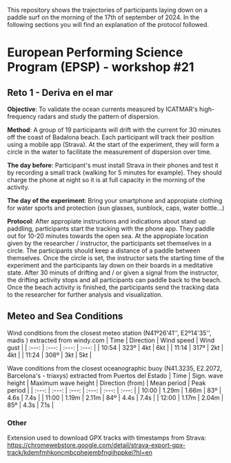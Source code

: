 This repository shows the trajectories of participants laying down on a paddle surf on the morning of the 17th of september of 2024. In the following sections you will find an explanation of the protocol followed.
# European Performing Science Program (EPSP) - workshop #21
## Reto 1 - Deriva en el mar
**Objective**: To validate the ocean currents measured by ICATMAR's high-frequency radars and study the pattern of dispersion.

**Method**: A group of 19 participants will drift with the current for 30 minutes off the coast of Badalona beach. Each participant will track their position using a mobile app (Strava). At the start of the experiment, they will form a circle in the water to facilitate the measurement of dispersion over time.

**The day before**: Participant's must install Strava in their phones and test it by recording a small track (walking for 5 minutes for example). They should charge the phone at night so it is at full capacity in the morning of the activity.

**The day of the experiment**: Bring your smartphone and appropiate clothing for water sports and protection (sun glasses, sunblock, caps, water bottle...)

**Protocol**: After appropiate instructions and indications about stand up paddling, participants start the tracking with the phone app. They paddle out for 10-20 minutes towards the open sea. At the appropiate location given by the researcher / instructor, the participants set themselves in a circle. The participants should keep a distance of a paddle between themselves. Once the circle is set, the instructor sets the starting time of the experiment and the participants lay down on their boards in a meditative state. After 30 minuts of drifting and / or given a signal from the instructor, the drifting activity stops and all participants can paddle back to the beach. Once the beach activity is finished, the participants send the tracking data to the researcher for further analysis and visualization.

## Meteo and Sea Conditions
Wind conditions from the closest meteo station (N41º26'41'', E2º14'35'', madis ) extracted from windy.com
| Time | Direction | Wind speed | Wind gust |
| :---: | :---: | :---: | :---: |
| 10:54 | 323º | 4kt | 6kt |
| 11:14 | 317º | 2kt | 4kt |
| 11:24 | 308º | 3kt | 5kt |

Wave conditions from the closest oceanographic buoy (N41.3235, E2.2072, Barcelona's - triaxys) extracted from Puertos del Estado
| Time | Sign. wave height | Maximum wave height | Direction (from) | Mean period | Peak period |
| :---: | :---: | :---: | :---: | :---: | :---: |
| 10:00 | 1.29m | 1.66m | 83º | 4.6s | 7.4s |
| 11:00 | 1.19m | 2.11m | 84º | 4.4s | 7.4s |
| 12:00 | 1.17m | 2.04m | 85º | 4.3s | 7.1s |

### Other
Extension used to download GPX tracks with timestamps from Strava: https://chromewebstore.google.com/detail/strava-export-gpx-track/kdemfmhkoncmbcphejembfngiihppkei?hl=en